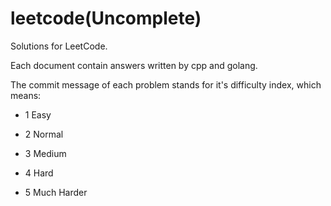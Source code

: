 # leetcode(Uncomplete)

Solutions for LeetCode.

Each document contain answers written by cpp and golang.

The commit message of each problem stands for it's difficulty index, which means:

+ 1 Easy

+ 2 Normal

+ 3 Medium

+ 4 Hard

+ 5 Much Harder


